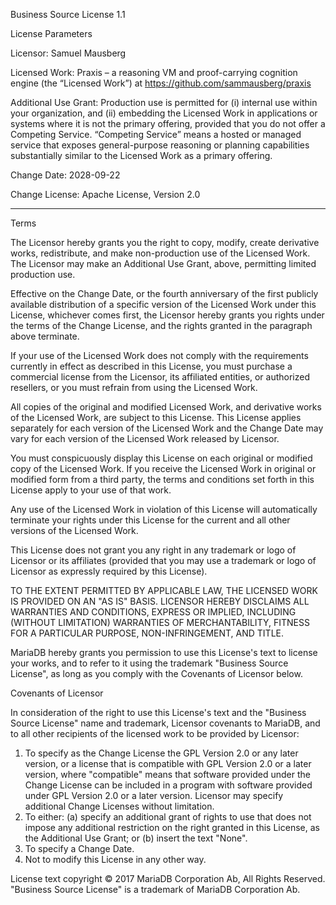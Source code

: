 Business Source License 1.1

License Parameters

Licensor: Samuel Mausberg

Licensed Work: Praxis – a reasoning VM and proof-carrying cognition engine
               (the “Licensed Work”) at https://github.com/sammausberg/praxis

Additional Use Grant: Production use is permitted for (i) internal use within
  your organization, and (ii) embedding the Licensed Work in applications or
  systems where it is not the primary offering, provided that you do not offer
  a Competing Service. “Competing Service” means a hosted or managed service
  that exposes general-purpose reasoning or planning capabilities substantially
  similar to the Licensed Work as a primary offering.

Change Date: 2028-09-22

Change License: Apache License, Version 2.0

-----------------------------------------------------------------------

Terms

The Licensor hereby grants you the right to copy, modify, create derivative
works, redistribute, and make non-production use of the Licensed Work. The
Licensor may make an Additional Use Grant, above, permitting limited production
use.

Effective on the Change Date, or the fourth anniversary of the first publicly
available distribution of a specific version of the Licensed Work under this
License, whichever comes first, the Licensor hereby grants you rights under the
terms of the Change License, and the rights granted in the paragraph above
terminate.

If your use of the Licensed Work does not comply with the requirements
currently in effect as described in this License, you must purchase a
commercial license from the Licensor, its affiliated entities, or authorized
resellers, or you must refrain from using the Licensed Work.

All copies of the original and modified Licensed Work, and derivative works of
the Licensed Work, are subject to this License. This License applies separately
for each version of the Licensed Work and the Change Date may vary for each
version of the Licensed Work released by Licensor.

You must conspicuously display this License on each original or modified copy
of the Licensed Work. If you receive the Licensed Work in original or modified
form from a third party, the terms and conditions set forth in this License
apply to your use of that work.

Any use of the Licensed Work in violation of this License will automatically
terminate your rights under this License for the current and all other versions
of the Licensed Work.

This License does not grant you any right in any trademark or logo of Licensor
or its affiliates (provided that you may use a trademark or logo of Licensor as
expressly required by this License).

TO THE EXTENT PERMITTED BY APPLICABLE LAW, THE LICENSED WORK IS PROVIDED ON AN
"AS IS" BASIS. LICENSOR HEREBY DISCLAIMS ALL WARRANTIES AND CONDITIONS, EXPRESS
OR IMPLIED, INCLUDING (WITHOUT LIMITATION) WARRANTIES OF MERCHANTABILITY,
FITNESS FOR A PARTICULAR PURPOSE, NON-INFRINGEMENT, AND TITLE.

MariaDB hereby grants you permission to use this License's text to license your
works, and to refer to it using the trademark "Business Source License", as
long as you comply with the Covenants of Licensor below.

Covenants of Licensor

In consideration of the right to use this License's text and the "Business
Source License" name and trademark, Licensor covenants to MariaDB, and to all
other recipients of the licensed work to be provided by Licensor:
  1. To specify as the Change License the GPL Version 2.0 or any later version,
     or a license that is compatible with GPL Version 2.0 or a later version,
     where "compatible" means that software provided under the Change License
     can be included in a program with software provided under GPL Version 2.0
     or a later version. Licensor may specify additional Change Licenses
     without limitation.
  2. To either: (a) specify an additional grant of rights to use that does not
     impose any additional restriction on the right granted in this License, as
     the Additional Use Grant; or (b) insert the text "None".
  3. To specify a Change Date.
  4. Not to modify this License in any other way.

License text copyright © 2017 MariaDB Corporation Ab, All Rights Reserved.
"Business Source License" is a trademark of MariaDB Corporation Ab.
